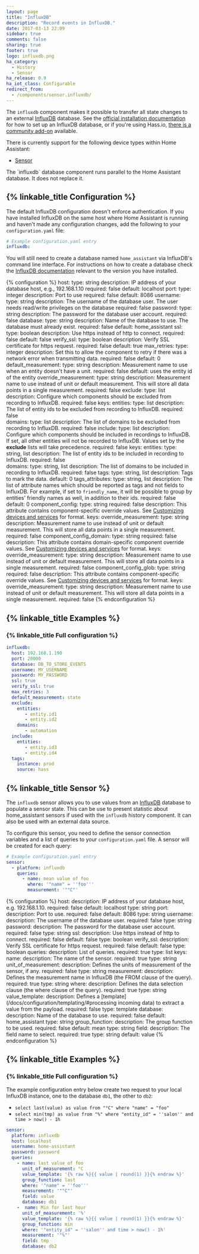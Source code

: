```yaml
---
layout: page
title: "InfluxDB"
description: "Record events in InfluxDB."
date: 2017-03-13 22:09
sidebar: true
comments: false
sharing: true
footer: true
logo: influxdb.png
ha_category:
  - History
  - Sensor
ha_release: 0.9
ha_iot_class: Configurable
redirect_from:
  - /components/sensor.influxdb/
---
```


The `influxdb` component makes it possible to transfer all state changes to an external [InfluxDB](https://influxdb.com/) database. See the [official installation documentation](https://docs.influxdata.com/influxdb/v1.7/introduction/installation/) for how to set up an InfluxDB database, or if you're using Hass.io, [there is a community add-on](https://community.home-assistant.io/t/community-hass-io-add-on-influxdb/54491) available.

There is currently support for the following device types within Home Assistant:

- [Sensor](#sensor)

<p class='note'>
The `influxdb` database component runs parallel to the Home Assistant database. It does not replace it.
</p>

## {% linkable_title Configuration %}

The default InfluxDB configuration doesn't enforce authentication. If you have installed InfluxDB on the same host where Home Assistant is running and haven't made any configuration changes, add the following to your `configuration.yaml` file:

```yaml
# Example configuration.yaml entry
influxdb:
```

You will still need to create a database named `home_assistant` via InfluxDB's command line interface. For instructions on how to create a database check the [InfluxDB documentation](https://docs.influxdata.com/influxdb/latest/introduction/getting_started/#creating-a-database) relevant to the version you have installed.

{% configuration %}
host:
  type: string
  description: IP address of your database host, e.g., 192.168.1.10
  required: false
  default: localhost
port:
  type: integer
  description: Port to use
  required: false
  default: 8086
username:
  type: string
  description: The username of the database user. The user needs read/write privileges on the database
  required: false
password:
  type: string
  description: The password for the database user account.
  required: false
database:
  type: string
  description: Name of the database to use. The database must already exist.
  required: false
  default: home_assistant
ssl:
  type: boolean
  description: Use https instead of http to connect.
  required: false
  default: false
verify_ssl:
  type: boolean
  description: Verify SSL certificate for https request.
  required: false
  default: true
max_retries:
  type: integer
  description: Set this to allow the component to retry if there was a network error when transmitting data.
  required: false
  default: 0
default_measurement:
  type: string
  description: Measurement name to use when an entity doesn't have a unit. 
  required: false
  default: uses the entity id of the entity
override_measurement:
  type: string
  description:  Measurement name to use instead of unit or default measurement. This will store all data points in a single measurement.
  required: false
exclude:
  type: list
  description:  Configure which components should be excluded from recording to InfluxDB.
  required: false
  keys:
    entities:
      type: list
      description:  The list of entity ids to be excluded from recording to InfluxDB.
      required: false    
    domains:
      type: list
      description:  The list of domains to be excluded from recording to InfluxDB.
      required: false
include:
  type: list
  description:  Configure which components should be included in recordings to InfluxDB. If set, all other entities will not be recorded to InfluxDB. Values set by the **exclude** lists will take precedence.
  required: false
  keys:
    entities:
      type: string, list
      description:  The list of entity ids to be included in recording to InfluxDB.
      required: false    
    domains:
      type: string, list
      description:  The list of domains to be included in recording to InfluxDB.
      required: false
tags:
  type: string, list
  description: Tags to mark the data.
  default: 0
tags_attributes:
  type: string, list
  description: The list of attribute names which should be reported as tags and not fields to InfluxDB. For example, if set to `friendly_name`, it will be possible to group by entities' friendly names as well, in addition to their ids.
  required: false
  default: 0
component_config:
  type: string
  required: false
  description: This attribute contains component-specific override values. See [Customizing devices and services](/getting-started/customizing-devices/) for format.
  keys:
    override_measurement:
      type: string
      description:  Measurement name to use instead of unit or default measurement. This will store all data points in a single measurement.
      required: false
component_config_domain:
  type: string
  required: false
  description: This attribute contains domain-specific component override values. See [Customizing devices and services](/getting-started/customizing-devices/) for format.
  keys:
    override_measurement:
      type: string
      description:  Measurement name to use instead of unit or default measurement. This will store all data points in a single measurement.
      required: false
component_config_glob: 
  type: string
  required: false
  description: This attribute contains component-specific override values. See [Customizing devices and services](/getting-started/customizing-devices/) for format.
  keys:
    override_measurement:
      type: string
      description:  Measurement name to use instead of unit or default measurement. This will store all data points in a single measurement.
      required: false
{% endconfiguration %}

## {% linkable_title Examples %}

### {% linkable_title Full configuration %}

```yaml
influxdb:
  host: 192.168.1.190
  port: 20000
  database: DB_TO_STORE_EVENTS
  username: MY_USERNAME
  password: MY_PASSWORD
  ssl: true
  verify_ssl: true
  max_retries: 3
  default_measurement: state
  exclude:
    entities:
       - entity.id1
       - entity.id2
    domains:
       - automation
  include:
    entities:
       - entity.id3
       - entity.id4
  tags:
    instance: prod
    source: hass
```

## {% linkable_title Sensor %}

The `influxdb` sensor allows you to use values from an [InfluxDB](https://influxdb.com/) database to populate a sensor state. This can be use to present statistic about home_assistant sensors if used with the `influxdb` history component. It can also be used with an external data source.

To configure this sensor, you need to define the sensor connection variables and a list of queries to  your `configuration.yaml` file. A sensor will be created for each query:

```yaml
# Example configuration.yaml entry
sensor:
  - platform: influxdb
    queries:
      - name: mean value of foo
        where: '"name" = ''foo'''
        measurement: '"°C"'
```

{% configuration %}
host:
  description: IP address of your database host, e.g. 192.168.1.10.
  required: false
  default: localhost
  type: string
port:
  description: Port to use.
  required: false
  default: 8086
  type: string
username:
  description: The username of the database user.
  required: false
  type: string
password:
  description: The password for the database user account.
  required: false
  type: string
ssl:
  description: Use https instead of http to connect.
  required: false
  default: false
  type: boolean
verify_ssl:
  description: Verify SSL certificate for https request.
  required: false
  default: false
  type: boolean
queries:
  description: List of queries.
  required: true
  type: list
  keys:
    name:
      description: The name of the sensor.
      required: true
      type: string
    unit_of_measurement:
      description: Defines the units of measurement of the sensor, if any.
      required: false
      type: string
    measurement:
      description: Defines the measurement name in InfluxDB (the FROM clause of the query).
      required: true
      type: string
    where:
      description: Defines the data selection clause (the where clause of the query).
      required: true
      type: string
    value_template:
      description: Defines a [template](/docs/configuration/templating/#processing incoming data) to extract a value from the payload.
      required: false
      type: template
    database:
      description: Name of the database to use.
      required: false
      default: home_assistant
      type: string
    group_function:
      description: The group function to be used.
      required: false
      default: mean
      type: string
    field:
      description: The field name to select.
      required: true
      type: string
      default: value
{% endconfiguration %}

## {% linkable_title Examples %}

### {% linkable_title Full configuration %}

The example configuration entry below create two request to your local InfluxDB instance, one to the database `db1`, the other to `db2`:

- `select last(value) as value from "°C" where "name" = "foo"`
- `select min(tmp) as value from "%" where "entity_id" = ''salon'' and time > now() - 1h`

```yaml
sensor:
  platform: influxdb
  host: localhost
  username: home-assistant
  password: password
  queries:
    - name: last value of foo
      unit_of_measurement: °C
      value_template: '{% raw %}{{ value | round(1) }}{% endraw %}'
      group_function: last
      where: '"name" = ''foo'''
      measurement: '"°C"'
      field: value
      database: db1
    -  name: Min for last hour
      unit_of_measurement: '%'
      value_template: '{% raw %}{{ value | round(1) }}{% endraw %}'
      group_function: min
      where: '"entity_id" = ''salon'' and time > now() - 1h'
      measurement: '"%"'
      field: tmp
      database: db2
```